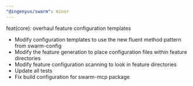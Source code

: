 ```yaml
---
"@ingenyus/swarm": minor
---
```


feat(core): overhaul feature configuration templates

- Modify configuration templates to use the new fluent method pattern from swarm-config
- Modify the feature generation to place configuration files within feature directories
- Modify feature configuration scanning to look in feature directories
- Update all tests
- Fix build configuration for swarm-mcp package
